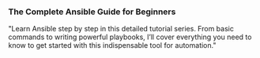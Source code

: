 ### **The Complete Ansible Guide for Beginners**

"Learn Ansible step by step in this detailed tutorial series. From basic commands to writing powerful playbooks, I’ll cover everything you need to know to get started with this indispensable tool for automation."